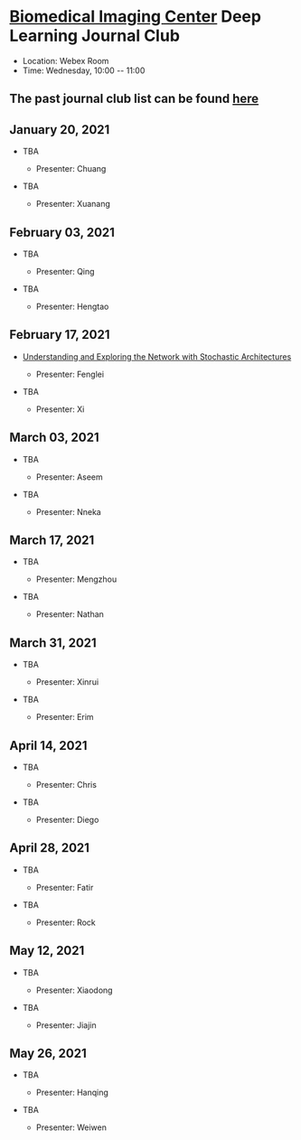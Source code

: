 
# [Biomedical Imaging Center](http://biotech.rpi.edu/centers/bic) Deep Learning Journal Club

* Location: Webex Room
* Time: Wednesday, 10:00 -- 11:00

## The past journal club list can be found [here](past_list.md)

## January 20, 2021
* TBA
	* Presenter: Chuang

* TBA
	* Presenter: Xuanang

## February 03, 2021
* TBA
	* Presenter: Qing

* TBA
	* Presenter: Hengtao

## February 17, 2021
* [Understanding and Exploring the Network with Stochastic Architectures](https://papers.nips.cc/paper/2020/file/aa85e45da94cb0d78853c50ba636a15a-Paper.pdf)
	* Presenter: Fenglei

* TBA
	* Presenter: Xi

## March 03, 2021
* TBA
	* Presenter: Aseem

* TBA
	* Presenter: Nneka

## March 17, 2021
* TBA
	* Presenter: Mengzhou

* TBA
	* Presenter: Nathan

## March 31, 2021
* TBA
	* Presenter: Xinrui

* TBA
	* Presenter: Erim

## April 14, 2021
* TBA
	* Presenter: Chris

* TBA
	* Presenter: Diego

## April 28, 2021
* TBA
	* Presenter: Fatir

* TBA
	* Presenter: Rock

## May 12, 2021
* TBA
	* Presenter: Xiaodong

* TBA
	* Presenter: Jiajin

## May 26, 2021
* TBA
	* Presenter: Hanqing

* TBA
	* Presenter: Weiwen
